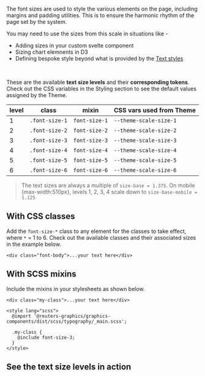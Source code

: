 The font sizes are used to style the various elements on the page, including margins and padding utilities. This is to ensure the harmonic rhythm of the page set by the system.

You may need to use the sizes from this scale in situations like -

- Adding sizes in your custom svelte component
- Sizing chart elemnents in D3
- Defining bespoke style beyond what is provided by the [Text styles](/docs/typography-how-to-use--text-styles)

<br />

These are the available **text size levels** and their **corresponding tokens**. Check out the CSS variables in the Styling section to see the default values assigned by the Theme.

| level | class          | mixin         | CSS vars used from Theme |
| ----- | -------------- | ------------- | ------------------------ |
| 1     | `.font-size-1` | `font-size-1` | `--theme-scale-size-1`   |
| 2     | `.font-size-2` | `font-size-2` | `--theme-scale-size-2`   |
| 3     | `.font-size-3` | `font-size-3` | `--theme-scale-size-3`   |
| 4     | `.font-size-4` | `font-size-4` | `--theme-scale-size-4`   |
| 5     | `.font-size-5` | `font-size-5` | `--theme-scale-size-5`   |
| 6     | `.font-size-6` | `font-size-6` | `--theme-scale-size-6`   |

> The text sizes are always a multiple of `size-base = 1.375`. On mobile
> {max-width:510px}, levels 1, 2, 3, 4 scale down to `size-base-mobile = 1.125`

## With CSS classes

Add the `font-size-*` class to any element for the classes to take effect, where `*` = 1 to 6. Check out the available classes and their associated sizes in the example below.

```svelte
<div class="font-body">...your text here</div>
```

## With SCSS mixins

Include the mixins in your stylesheets as shown below.

```svelte
<div class="my-class">...your text here</div>

<style lang="scss">
  @import '@reuters-graphics/graphics-components/dist/scss/typography/_main.scss';

  .my-class {
    @include font-size-3;
  }
</style>
```

## See the text size levels in action
